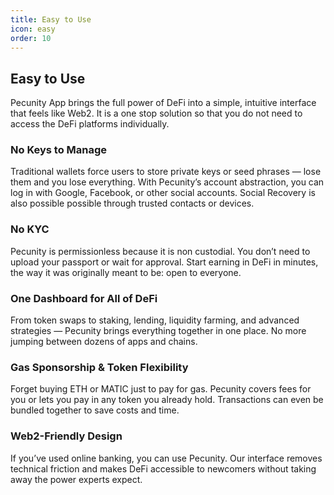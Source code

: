 ```yaml
---
title: Easy to Use
icon: easy
order: 10
---
```


## Easy to Use

Pecunity App brings the full power of DeFi into a simple, intuitive interface that feels like Web2. It is a one stop solution so that you do not need to access the DeFi platforms individually.

### No Keys to Manage  
Traditional wallets force users to store private keys or seed phrases — lose them and you lose everything. With Pecunity’s account abstraction, you can log in with Google, Facebook, or other social accounts. Social Recovery is also possible possible through trusted contacts or devices.  

### No KYC
Pecunity is permissionless because it is non custodial. You don’t need to upload your passport or wait for approval. Start earning in DeFi in minutes, the way it was originally meant to be: open to everyone.  

### One Dashboard for All of DeFi  
From token swaps to staking, lending, liquidity farming, and advanced strategies — Pecunity brings everything together in one place. No more jumping between dozens of apps and chains.  

### Gas Sponsorship & Token Flexibility  
Forget buying ETH or MATIC just to pay for gas. Pecunity covers fees for you or lets you pay in any token you already hold. Transactions can even be bundled together to save costs and time.  

### Web2-Friendly Design  
If you’ve used online banking, you can use Pecunity. Our interface removes technical friction and makes DeFi accessible to newcomers without taking away the power experts expect.

